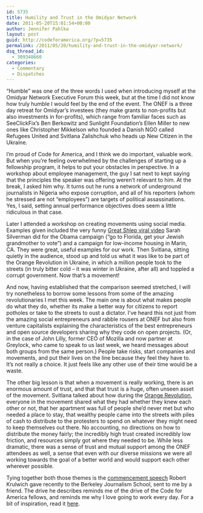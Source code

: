 ```yaml
---
id: 5735
title: Humility and Trust in the Omidyar Network
date: 2011-05-20T15:01:54+00:00
author: Jennifer Pahlka
layout: post
guid: http://codeforamerica.org/?p=5735
permalink: /2011/05/20/humility-and-trust-in-the-omidyar-network/
dsq_thread_id:
  - 309348660
categories:
  - Commentary
  - Dispatches
---
```

&#8220;Humble&#8221; was one of the three words I used when introducing myself at the Omidyar Network Executive Forum this week, but at the time I did not know how truly humble I would feel by the end of the event. The ONEF is a three day retreat for Omidyar’s investees (they make grants to non-profits but also investments in for-profits), which range from familiar faces such as SeeClickFix’s Ben Berkowitz and Sunlight Foundation’s Ellen Miller to new ones like Christopher Mikkelson who founded a Danish NGO called Refugees United and Svitlana Zalishchuk who heads up New Citizen in the Ukraine.

I’m proud of Code for America, and I think we do important, valuable work. But when you’re feeling overwhelmed by the challenges of starting up a fellowship program, it helps to put your obstacles in perspective. In a workshop about employee management, the guy I sat next to kept saying that the principles the speaker was offering weren’t relevant to him. At the break, I asked him why. It turns out he runs a network of underground journalists in Nigeria who expose corruption, and all of his reporters (whom he stressed are not “employees”) are targets of political assassinations. Yes, I said, setting annual performance objectives does seem a little ridiculous in that case.

Later I attended a workshop on creating movements using social media. Examples given included the very funny [Great Shlep viral video](http://www.youtube.com/watch?v=AgHHX9R4Qtk) Sarah Silverman did for the Obama campaign (&#8220;go to Florida, get your Jewish grandmother to vote&#8221;) and a campaign for low-income housing in Marin, CA. They were great, useful examples for our work. Then Svitlana, sitting quietly in the audience, stood up and told us what it was like to be part of the Orange Revolution in Ukraine, in which a million people took to the streets (in truly bitter cold – it was winter in Ukraine, after all) and toppled a corrupt government. Now that’s a movement!

And now, having established that the comparison seemed stretched, I will try nonetheless to borrow some lessons from some of the amazing revolutionaries I met this week. The main one is about what makes people do what they do, whether its make a better way for citizens to report potholes or take to the streets to oust a dictator. I’ve heard this not just from the amazing social entrepreneurs and rabble rousers at ONEF but also from venture capitalists explaining the characteristics of the best entrepreneurs and open source developers sharing why they code on open projects. (Or, in the case of John Lilly, former CEO of Mozilla and now partner at Greylock, who came to speak to us last week, we heard messages about both groups from the same person.) People take risks, start companies and movements, and put their lives on the line because they feel they have to. It’s not really a choice. It just feels like any other use of their time would be a waste.

The other big lesson is that when a movement is really working, there is an enormous amount of trust, and that that trust is a huge, often unseen asset of the movement. Svitlana talked about how during the [Orange Revolution](http://en.wikipedia.org/wiki/Orange_Revolution), everyone in the movement shared what they had whether they knew each other or not, that her apartment was full of people she’d never met but who needed a place to stay, that wealthy people came into the streets with piles of cash to distribute to the protesters to spend on whatever they might need to keep themselves out there. No accounting, no directions on how to distribute the money fairly; the incredibly high trust created incredibly low friction, and resources simply got where they needed to be. While less dramatic, there was a sense of trust and mutual support among the ONEF attendees as well, a sense that even with our diverse missions we were all working towards the goal of a better world and would support each other wherever possible.

Tying together both those themes is the [commencement speech](http://mblogs.discovermagazine.com/notrocketscience/2011/05/12/%E2%80%9Cthere-are-some-people-who-don%E2%80%99t-wait-%E2%80%9D-robert-krulwich-on-the-future-of-journalism/) Robert Krulwich gave recently to the Berkeley Journalism School, sent to me by a friend. The drive he describes reminds me of the drive of the Code for America fellows, and reminds me why I love going to work every day. For a bit of inspiration, read it [here](http://mblogs.discovermagazine.com/notrocketscience/2011/05/12/%E2%80%9Cthere-are-some-people-who-don%E2%80%99t-wait-%E2%80%9D-robert-krulwich-on-the-future-of-journalism/).